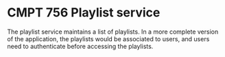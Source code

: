 # CMPT 756 Playlist service

The playlist service maintains a list of playlists. In a more complete version of the application, the playlists would be associated to users, and users need to authenticate before accessing the playlists.
